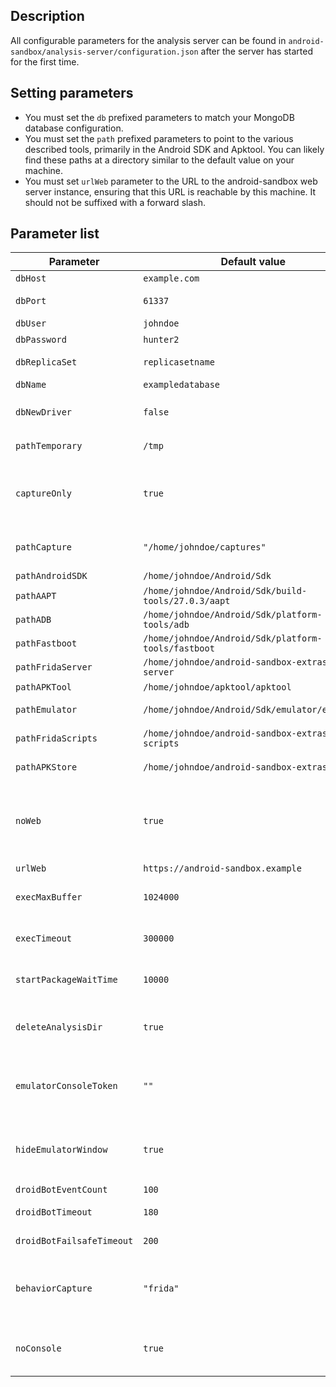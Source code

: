 ## Description
All configurable parameters for the analysis server can be found in `android-sandbox/analysis-server/configuration.json` after the server has started for the first time.

## Setting parameters
* You must set the `db` prefixed parameters to match your MongoDB database configuration.
* You must set the `path` prefixed parameters to point to the various described tools, primarily in the Android SDK and Apktool. You can likely find these paths at a directory similar to the default value on your machine.
* You must set `urlWeb` parameter to the URL to the android-sandbox web server instance, ensuring that this URL is reachable by this machine. It should not be suffixed with a forward slash.

## Parameter list
| Parameter | Default value | Description |
|-|-|-|
| `dbHost` | `example.com` | MongoDB host
| `dbPort` | `61337` | MongoDB port (only for old driver)
| `dbUser` | `johndoe` | MongoDB database username
| `dbPassword` | `hunter2` | MongoDB database password 
| `dbReplicaSet` | `replicasetname` | MongoDB replica set (only for new driver)
| `dbName` | `exampledatabase` | MongoDB database name
| `dbNewDriver` | `false` | New driver uses `mongodb+srv://`, old uses `mongodb://`
| `pathTemporary` | `/tmp` | Path for temporary analysis file storage
| `captureOnly` | `true` | Save captures under a dedicated directory instead of the analysis working directory. Useful in standalong mode.
| `pathCapture` | `"/home/johndoe/captures"` | Path to save captures. Only works when `captureOnly` is true.
| `pathAndroidSDK` | `/home/johndoe/Android/Sdk` | Path to Android SDK root
| `pathAAPT` | `/home/johndoe/Android/Sdk/build-tools/27.0.3/aapt` | Path to `aapt` executable
| `pathADB` | `/home/johndoe/Android/Sdk/platform-tools/adb` | Path to `adb` executable
| `pathFastboot` | `/home/johndoe/Android/Sdk/platform-tools/fastboot` | Path to `fastboot` executable
| `pathFridaServer` | `/home/johndoe/android-sandbox-extras/frida-server` | Path to frida-server directory
| `pathAPKTool` | `/home/johndoe/apktool/apktool` | Path to `apktool` executable
| `pathEmulator` | `/home/johndoe/Android/Sdk/emulator/emulator` | Path to AVD `emulator` executable
| `pathFridaScripts` | `/home/johndoe/android-sandbox-extras/frida-scripts` | Path to frida scripts for API capturing
| `pathAPKStore` | `/home/johndoe/android-sandbox-extras/apk` | Path to local apk storage (for antiviruses, etc.)
| `noWeb` | `true` | If set to `true`, the analysis server will run in standadalone mode. All APK samples will be read locally and no result will be uploaded to the web interface.
| `urlWeb` | `https://android-sandbox.example` | URL of web server
| `execMaxBuffer` | `1024000` | Max buffer size (bytes) for exec operations performed during analysis
| `execTimeout` | `300000` | Max time (ms) to wait for an exec operation before considering it failed
| `startPackageWaitTime` | `10000` | Time (ms) to wait after starting a package on a device
| `deleteAnalysisDir` | `true` | If `true`, analyses temporary folders are deleted from `pathTemporary` after analyses completes
| `emulatorConsoleToken` | `""` | Token for the AVD emulator console. Must match the value in the `.emulator_console_auth_token` file
| `hideEmulatorWindow` | `true` | Whether or not to hide the emulator GUI (does nothing if `emulator/emulator-headless` is used instead, which does not have the GUI)
| `droidBotEventCount` | `100` | Maximum droidbot events
| `droidBotTimeout` | `180` | Maximum droidbot execution time (in seconds)
| `droidBotFailsafeTimeout` | `200` | Timeout before terminating droidbot (in seconds)
| `behaviorCapture` | `"frida"` | Set behavior capture mathod (either "frida" or "syscall". "syscall" is not throughly tested and unused in our study)
| `noConsole` | `true` | If set to `true`, start the analysis server without the interactive console (i.e. logs only)
